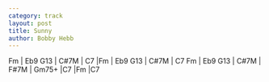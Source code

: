 ```yaml
---
category: track
layout: post
title: Sunny
author: Bobby Hebb
---
```


<canvas class="chords">Fm | Eb9 G13 | C#7M | C7 |Fm | Eb9 G13 | C#7M | C7
Fm | Eb9 G13 | C#7M | F#7M | Gm75+ |C7 |Fm |C7</canvas>






